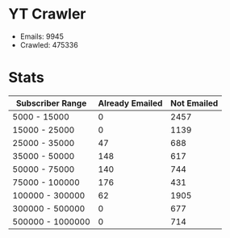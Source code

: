 # YT Crawler
- Emails: 9945
- Crawled: 475336

# Stats
| Subscriber Range  | Already Emailed | Not Emailed |
|-------|-------|-------|
| 5000 - 15000 | 0 | 2457 |
| 15000 - 25000 | 0 | 1139 |
| 25000 - 35000 | 47 | 688 |
| 35000 - 50000 | 148 | 617 |
| 50000 - 75000 | 140 | 744 |
| 75000 - 100000 | 176 | 431 |
| 100000 - 300000 | 62 | 1905 |
| 300000 - 500000 | 0 | 677 |
| 500000 - 1000000 | 0 | 714 |
